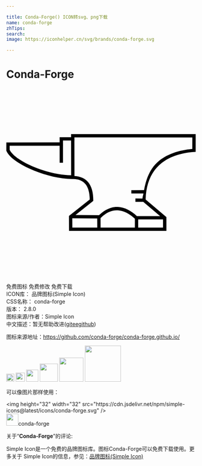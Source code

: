 ```yaml
---

title: Conda-Forge() ICON转svg、png下载
name: conda-forge
zhTips: 
search: 
image: https://iconhelper.cn/svg/brands/conda-forge.svg

---
```


# Conda-Forge  <small style="font-size: 60%;font-weight: 100"></small>

<div id="svg" class="svg-wrap">
<svg role="img" viewBox="0 0 24 24" xmlns="http://www.w3.org/2000/svg"><title>Conda-Forge icon</title><path d="M8.206 5.866l.005.396H6.754l.006.655v.005l-6.758.002v.211L0 7.973l.02.041c.212.467.663.901 1.257 1.313.594.411 1.335.796 2.145 1.13 1.62.664 3.502 1.12 5.006 1.1.746-.01 1.265.228 1.62.672.341.426.51 1.092.524 1.92L7.94 16.239l.008 1.896H20.29l-.004-1.76-2.63-2.22c.055-2.013.708-3.443 1.777-4.405 1.087-.979 2.61-1.49 4.37-1.616l.195-.015L24 5.872zm.425.422l14.946.006-.004 1.457c-1.737.155-3.29.666-4.424 1.685-.912.822-1.433 2.062-1.691 3.534l-1.617.004.002.422 1.535-.004c-.027.226-.113.4-.123.64l-.893-.003-.002.422.995.004 2.138 1.802-2.941.002c-.724-.675-1.552-1.116-2.416-1.158-.817-.04-1.638.324-2.387 1.04l-2.978-.024 2.248-1.781v-.102c.002-.943-.2-1.72-.64-2.269-.396-.496-1.007-.749-1.741-.79l-.008-4.49h.008zm-1.45.396h1.026l.008 4.404c-1.387-.02-3.125-.404-4.631-1.023-.787-.324-1.507-.698-2.066-1.086C.968 8.6.587 8.203.424 7.86v-.514l6.336-.002v2.16h.422v-2.16h.004l-.004-.435v-.226zm6.935 8.839c.75.037 1.503.436 2.18 1.078l-.002 1.112h-4.345l-.006-1.2c.706-.717 1.443-1.026 2.173-.99zM8.36 16.537l3.16.023.006 1.153h-3.16zm11.5.142l.002 1.034h-3.148V16.68z"/></svg>
</div>
<detail full-name='conda-forge'></detail>

<div class="detail-page">
<p>
<span><span class="badge-success badge">免费图标</span> <span class="badge-success badge">免费修改</span>  <span class="badge-success badge">免费下载</span> </span>
<br/>
<span>
ICON库：
<span class="badge-secondary badge">品牌图标(Simple Icon)</span> 
</span>
<br/>
<span>
CSS名称：
<span class="badge-secondary badge">conda-forge</span> 
</span>

<br/>
<span>
版本：
<span class="badge-secondary badge">2.8.0</span> 
</span>
<br/>
<span>图标来源/作者：<span class="badge-light badge">Simple Icon</span></span> 
<br/>
<span class="zh-detail">中文描述：暂无<span class="help-link"><span>帮助改进</span>(<a href="https://gitee.com/liuwave/icon-helper/edit/master/json/brands/conda-forge.json" target="_blank" rel="noopener noreferrer">gitee</a><a href="https://github.com/liuwave/icon-helper/edit/master/json/brands/conda-forge.json" target="_blank" rel="noopener noreferrer">github</a></span>)</span><br/>
</p>
</div><div class="description description alert alert-light"><p>图标来源地址：<a href="https://github.com/conda-forge/conda-forge.github.io/" target="_blank" rel="noopener noreferrer">https://github.com/conda-forge/conda-forge.github.io/</a></p></div>
<div class="alert alert-dark">
<img height="21" width="21" src="https://cdn.jsdelivr.net/npm/simple-icons@latest/icons/conda-forge.svg" />
<img height="24" width="24" src="https://cdn.jsdelivr.net/npm/simple-icons@latest/icons/conda-forge.svg" />
<img height="32" width="32" src="https://cdn.jsdelivr.net/npm/simple-icons@latest/icons/conda-forge.svg" />
<img height="48" width="48" src="https://cdn.jsdelivr.net/npm/simple-icons@latest/icons/conda-forge.svg" />
<img height="64" width="64" src="https://cdn.jsdelivr.net/npm/simple-icons@latest/icons/conda-forge.svg" />
<img height="96" width="96" src="https://cdn.jsdelivr.net/npm/simple-icons@latest/icons/conda-forge.svg" />

</div>
<div>
  <p>可以像图片那样使用：    
  </p>
  <div class="alert alert-primary" style="font-size: 14px">
    &lt;img height="32" width="32" src="https://cdn.jsdelivr.net/npm/simple-icons@latest/icons/conda-forge.svg" /&gt;
    <copy-btn content='<img height="32" width="32" src="https://cdn.jsdelivr.net/npm/simple-icons@latest/icons/conda-forge.svg" />'></copy-btn>
  </div>
  <div class="alert alert-secondary">
    <img height="32" width="32" src="https://cdn.jsdelivr.net/npm/simple-icons@latest/icons/conda-forge.svg" />conda-forge
    <copy-btn content="conda-forge" btn-title="复制图标名称"></copy-btn>
  </div>
</div>
<div class="icon-detail__container">
<p>关于“<b>Conda-Forge</b>”的评论:</p>
</div>
<Vssue title="关于“Conda-Forge”的评论" />
<div><p>Simple Icon是一个免费的品牌图标库。图标Conda-Forge可以免费下载使用。更多关于  Simple Icon的信息，参见：<a target="_blank" href="https://iconhelper.cn/brands.html">品牌图标(Simple Icon)</a>
</p></div>
